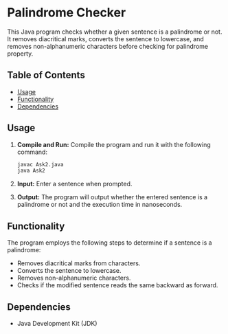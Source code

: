 # Palindrome Checker

This Java program checks whether a given sentence is a palindrome or not. It removes diacritical marks, converts the sentence to lowercase, and removes non-alphanumeric characters before checking for palindrome property.

## Table of Contents

- [Usage](#usage)
- [Functionality](#functionality)
- [Dependencies](#dependencies)

## Usage

1. **Compile and Run:** Compile the program and run it with the following command:

    ```bash
    javac Ask2.java
    java Ask2
    ```

2. **Input:** Enter a sentence when prompted.

3. **Output:** The program will output whether the entered sentence is a palindrome or not and the execution time in nanoseconds.

## Functionality

The program employs the following steps to determine if a sentence is a palindrome:
   - Removes diacritical marks from characters.
   - Converts the sentence to lowercase.
   - Removes non-alphanumeric characters.
   - Checks if the modified sentence reads the same backward as forward.

## Dependencies

- Java Development Kit (JDK)
